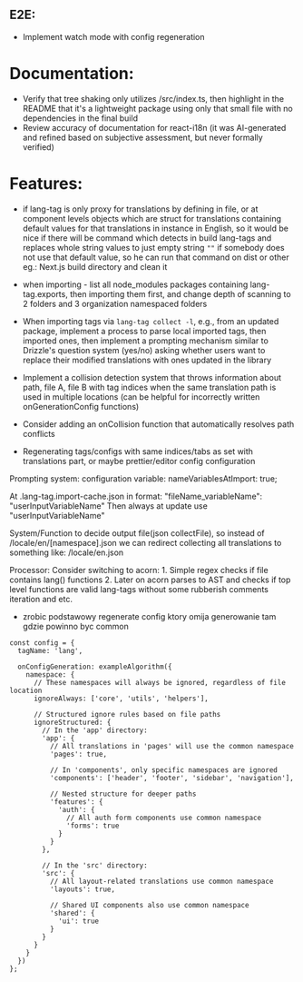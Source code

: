 
## E2E:

- Implement watch mode with config regeneration

# Documentation:

- Verify that tree shaking only utilizes /src/index.ts, then highlight in the README that it's a lightweight package using only that small file with no dependencies in the final build
- Review accuracy of documentation for react-i18n (it was AI-generated and refined based on subjective assessment, but never formally verified)

# Features:

- if lang-tag is only proxy for translations by defining in file, or at component levels
objects which are struct for translations containing default values for that translations
in instance in English, so it would be nice if there will be command which detects
in build lang-tags and replaces whole string values to just empty string `""` if somebody does
not use that default value, so he can run that command on dist or other eg.: Next.js build directory and clean it

- when importing - list all node_modules packages containing lang-tag.exports, then importing them first, and change depth of scanning to 2 folders and 3 organization namespaced folders

- When importing tags via `lang-tag collect -l`, e.g., from an updated package, implement a process to parse local imported tags, then imported ones, then implement a prompting mechanism similar to Drizzle's question system (yes/no) asking whether users want to replace their modified translations with ones updated in the library
- Implement a collision detection system that throws information about path, file A, file B with tag indices when the same translation path is used in multiple locations (can be helpful for incorrectly written onGenerationConfig functions)
- Consider adding an onCollision function that automatically resolves path conflicts
- Regenerating tags/configs with same indices/tabs as set with translations part, or maybe prettier/editor config configuration


Prompting system:
configuration variable: nameVariablesAtImport: true;

At .lang-tag.import-cache.json in format:
"fileName_variableName": "userInputVariableName"
Then always at update use "userInputVariableName"

System/Function to decide output file(json collectFile), so instead of /locale/en/[namespace].json we can redirect collecting all translations to something like: /locale/en.json 



Processor: Consider switching to acorn:
    1. Simple regex checks if file contains lang() functions
    2. Later on acorn parses to AST and checks if top level functions are valid lang-tags without some rubberish comments iteration and etc.



- zrobic podstawowy regenerate config ktory omija generowanie tam gdzie powinno byc common
```
const config = {
  tagName: 'lang',

  onConfigGeneration: exampleAlgorithm({
    namespace: {
      // These namespaces will always be ignored, regardless of file location
      ignoreAlways: ['core', 'utils', 'helpers'],
      
      // Structured ignore rules based on file paths
      ignoreStructured: {
        // In the 'app' directory:
        'app': {
          // All translations in 'pages' will use the common namespace
          'pages': true,
          
          // In 'components', only specific namespaces are ignored
          'components': ['header', 'footer', 'sidebar', 'navigation'],
          
          // Nested structure for deeper paths
          'features': {
            'auth': {
              // All auth form components use common namespace
              'forms': true
            }
          }
        },
        
        // In the 'src' directory:
        'src': {
          // All layout-related translations use common namespace
          'layouts': true,
          
          // Shared UI components also use common namespace
          'shared': {
            'ui': true
          }
        }
      }
    }
  })
};

```